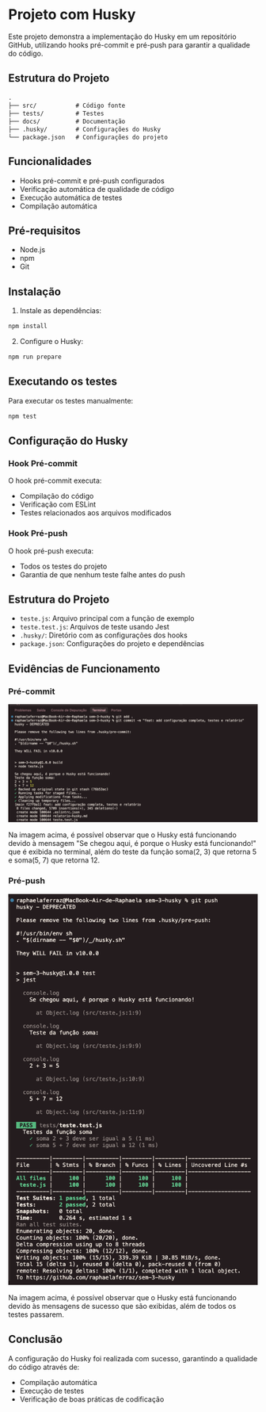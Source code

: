  # Projeto com Husky

Este projeto demonstra a implementação do Husky em um repositório GitHub, utilizando hooks pré-commit e pré-push para garantir a qualidade do código.

## Estrutura do Projeto

```
.
├── src/           # Código fonte
├── tests/         # Testes
├── docs/          # Documentação
├── .husky/        # Configurações do Husky
└── package.json   # Configurações do projeto
```

## Funcionalidades

- Hooks pré-commit e pré-push configurados
- Verificação automática de qualidade de código
- Execução automática de testes
- Compilação automática

## Pré-requisitos

- Node.js
- npm
- Git

## Instalação

1. Instale as dependências:

```bash
npm install
```

2. Configure o Husky:

```bash
npm run prepare
```

## Executando os testes

Para executar os testes manualmente:

```bash
npm test
```

## Configuração do Husky

### Hook Pré-commit

O hook pré-commit executa:

- Compilação do código
- Verificação com ESLint
- Testes relacionados aos arquivos modificados

### Hook Pré-push

O hook pré-push executa:

- Todos os testes do projeto
- Garantia de que nenhum teste falhe antes do push

## Estrutura do Projeto

- `teste.js`: Arquivo principal com a função de exemplo
- `teste.test.js`: Arquivos de teste usando Jest
- `.husky/`: Diretório com as configurações dos hooks
- `package.json`: Configurações do projeto e dependências

## Evidências de Funcionamento

### Pré-commit

![Pré-commit](./docs/imagens/pre-commit.png)

Na imagem acima, é possível observar que o Husky está funcionando devido à mensagem "Se chegou aqui, é porque o Husky está funcionando!" que é exibida no terminal, além do teste da função soma(2, 3) que retorna 5 e soma(5, 7) que retorna 12.

### Pré-push

![Pré-push](./docs/imagens/pre-push.png)

Na imagem acima, é possível observar que o Husky está funcionando devido às mensagens de sucesso que são exibidas, além de todos os testes passarem.


## Conclusão

A configuração do Husky foi realizada com sucesso, garantindo a qualidade do código através de:

- Compilação automática
- Execução de testes
- Verificação de boas práticas de codificação
